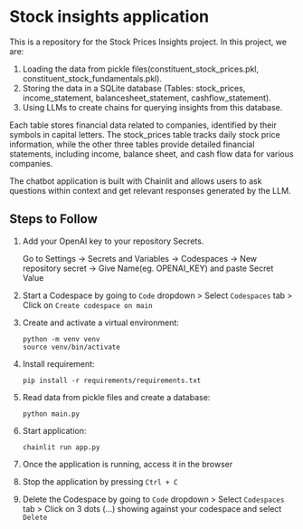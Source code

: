 # Stock insights application

This is a repository for the Stock Prices Insights project. In this project, we are:

1. Loading the data from pickle files(constituent_stock_prices.pkl, constituent_stock_fundamentals.pkl).
2. Storing the data in a SQLite database (Tables: stock_prices, income_statement, balancesheet_statement, cashflow_statement).
3. Using LLMs to create chains for querying insights from this database.

Each table stores financial data related to companies, identified by their symbols in capital letters. The stock_prices table tracks daily stock price information, while the other three tables provide detailed financial statements, including income, balance sheet, and cash flow data for various companies.

The chatbot application is built with Chainlit and allows users to ask questions within context and get relevant responses generated by the LLM.

## Steps to Follow

1. Add your OpenAI key to your repository Secrets. 
   
   Go to Settings -> Secrets and Variables -> Codespaces -> New repository secret -> Give Name(eg. OPENAI_KEY) and paste Secret Value

2. Start a Codespace by going to `Code` dropdown > Select `Codespaces` tab > Click on `Create codespace on main`

3. Create and activate a virtual environment:
   ```
   python -m venv venv
   source venv/bin/activate
   ```

4. Install requirement:
   ```
   pip install -r requirements/requirements.txt
   ```

5. Read data from pickle files and create a database:
   ```
   python main.py
   ```

6. Start application:
   ```
   chainlit run app.py
   ```

7. Once the application is running, access it in the browser

8. Stop the application by pressing `Ctrl + C`

9. Delete the Codespace by going to `Code` dropdown > Select `Codespaces` tab > Click on 3 dots (...) showing against your codespace and select `Delete`
